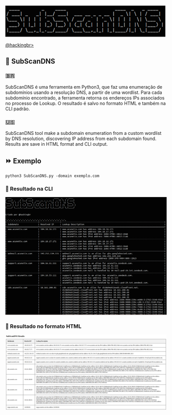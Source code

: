 <p align="left">
    <img width="500" src="SubScanDNS.png"><p></p>
    <a href="https://github.com/carineconstantino/hackingbr">@hackingbr></a>
</p>

## 👾 SubScanDNS
### 🇧🇷
SubScanDNS é uma ferramenta em Python3, que faz uma enumeração de subdomínios usando a resolução DNS, a partir de uma wordlist.
Para cada subdomínio encontrado, a ferramenta retorna os endereços IPs associados no processo de Lookup. 
O resultado é salvo no formato HTML e também na CLI padrão. 

### 🇺🇸
SubScanDNS tool make a subdomain enumeration from a custom wordlist by DNS resolution, discovering IP address from each subdomain found.
Results are save in HTML format and CLI output. 

## ⏩ Exemplo
```
python3 SubScanDNS.py -domain exemplo.com
```
### 🎯 Resultado na CLI

<p align="left">
    <img width="900" src="SubScanDNS-exemplo.png"><p></p>
</p>

### 🎯 Resultado no formato HTML

<p align="left">
    <img width="900" src="SubScanDNS-html.png"><p></p>
</p>

#
